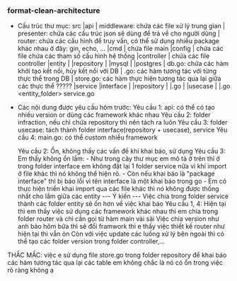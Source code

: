 ### format-clean-architecture

- Cấu trúc thư mục:
src
	|api
	|	middleware: chứa các file xử lý trung gian
	|	presenter: chứa các cấu trúc json sẽ dùng để trả về cho người dùng
	|	router: chứa các cấu hình để truy vấn, có thể sử dụng nhiều package khác nhau ở đây: gin, echo, ...
	|cmd
	|	chứa file main
	|config
	|	chứa các file chứa các tham số cấu hình hệ thống
	|controller
	|	chứa các file controller 
	|entity
	|
	|repository
	|	|mysql
	|	|postgres
	|		db.go: chứa các hàm khởi tạo kết nối, hủy kết nối với DB
	|		<entity>.go: các hàm tương tác với từng thực thể trong DB
	|		store.go: các hàm thực hiện tương tác qua lại giữa các thực thể ?????
	|service
		|interface
		|	|repository
		|		|.go
		|	|usecase
		|		|.go
		<entity_folder>
			service.go
		
- Các nội dung được yêu cầu hôm trước:
	Yêu cầu 1: api: có thể có tạo nhiều version or dùng các framework khác nhau
	Yêu cầu 2: folder infraction, nếu chỉ chứa repository thì nên tách ra luôn
	Yêu cầu 3: folder usecase: tách thành folder interface(repository + usecase), service
	Yêu cầu 4: main.go: có thể custom nhiều framework
	
	Yêu cầu 2: Ổn, không thấy các vấn đề khi khai báo, sử dụng
	Yêu cầu 3: Em thấy không ổn lắm:
		- Như trong cây thư mục em mô tả ở trên thì ở trong folder interface em không đặt lại 1 folder service nữa
		vì khi import ở file khác thì nó không thể hiện rõ.
		- Còn nếu khai báo là "package interface" thì bị báo lỗi vì tên interface là một khai báo trong go
		- Em có thực hiện triển khai import qua các file khác thì nó không được thống nhất cho lắm giữa các entity
		--- Ý kiến --- Việc chia trong folder service thành các folder entity sẽ ổn hơn về việc khai báo
	Yêu cầu 1, 4: Hiện tại thì em thấy việc sử dụng các framework khác nhau thì em chia trong folder router
	và chỉ cần gọi từ hàm main vài sài
	Việc chia version như anh bảo hôm bữa thì sẽ đổi framwork thì e thấy việc thiết kế router như hiện tại thì vẫn ỏn
	Còn với việc update các luồng xử lý bên ngoài thì có thể tạo các folder version trong folder controller,...
	
THẮC MẮC: việc e sử dụng file store.go trong folder repository để khai báo các hàm tương tác qua lại các table
em không chắc là nó có ổn trong việc rõ ràng không ạ

	
	
	
	
	
